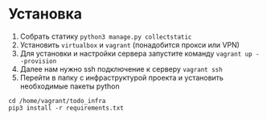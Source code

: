 # Установка
1. Собрать статику `python3 manage.py collectstatic`
2. Установить `virtualbox` и `vagrant` (понадобится прокси или VPN)
3. Для установки и настройки сервера запустите команду `vagrant up --provision`
4. Далее нам нужно ssh подключение к серверу `vagrant ssh`
5. Перейти в папку с инфраструктурой проекта и установить необходимые пакеты python 
```
cd /home/vagrant/todo_infra
pip3 install -r requirements.txt
```
